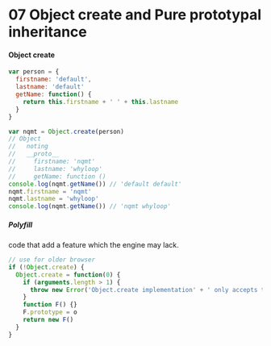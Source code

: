 # 07 Object create and Pure prototypal inheritance

#### Object create

```javascript
var person = {
  firstname: 'default',
  lastname: 'default'
  getName: function() {
    return this.firstname + ' ' + this.lastname
  }
}

var nqmt = Object.create(person)
// Object
//   noting
//   __proto__
//     firstname: 'nqmt'
//     lastname: 'whyloop'
//     getName: function ()
console.log(nqmt.getName()) // 'default default'
nqmt.firstname = 'nqmt'
nqmt.lastname = 'whyloop'
console.log(nqmt.getName()) // 'nqmt whyloop'
```

##### Polyfill

code that add a feature which the engine may lack.

```javascript
// use for older browser
if (!Object.create) {
  Object.create = function(0) {
    if (arguments.length > 1) {
      throw new Error('Object.create implementation' + ' only accepts the first parameter')
    }
    function F() {}
    F.prototype = o
    return new F()
  }
}
```